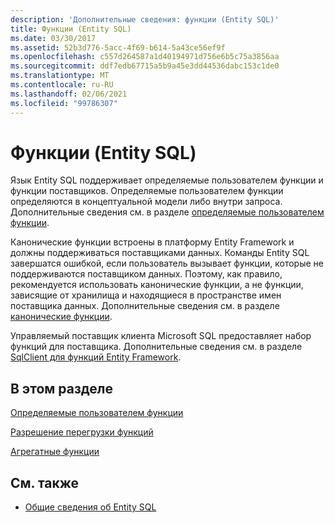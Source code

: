 ```yaml
---
description: 'Дополнительные сведения: функции (Entity SQL)'
title: Функции (Entity SQL)
ms.date: 03/30/2017
ms.assetid: 52b3d776-5acc-4f69-b614-5a43ce56ef9f
ms.openlocfilehash: c557d264587a1d40194971d756e6b5c75a3856aa
ms.sourcegitcommit: ddf7edb67715a5b9a45e3dd44536dabc153c1de0
ms.translationtype: MT
ms.contentlocale: ru-RU
ms.lasthandoff: 02/06/2021
ms.locfileid: "99786307"
---
```

# <a name="functions-entity-sql"></a>Функции (Entity SQL)

Язык Entity SQL поддерживает определяемые пользователем функции и функции поставщиков. Определяемые пользователем функции определяются в концептуальной модели либо внутри запроса. Дополнительные сведения см. в разделе [определяемые пользователем функции](user-defined-functions-entity-sql.md).  
  
 Канонические функции встроены в платформу Entity Framework и должны поддерживаться поставщиками данных. Команды Entity SQL завершатся ошибкой, если пользователь вызывает функции, которые не поддерживаются поставщиком данных. Поэтому, как правило, рекомендуется использовать канонические функции, а не функции, зависящие от хранилища и находящиеся в пространстве имен поставщика данных. Дополнительные сведения см. в разделе [канонические функции](canonical-functions.md).  
  
 Управляемый поставщик клиента Microsoft SQL предоставляет набор функций для поставщика. Дополнительные сведения см. в разделе [SqlClient для функций Entity Framework](../sqlclient-for-ef-functions.md).  
  
## <a name="in-this-section"></a>В этом разделе  

 [Определяемые пользователем функции](user-defined-functions-entity-sql.md)  
  
 [Разрешение перегрузки функций](function-overload-resolution-entity-sql.md)  
  
 [Агрегатные функции](../aggregate-functions-sqlclient-for-entity-framework.md)  
  
## <a name="see-also"></a>См. также

- [Общие сведения об Entity SQL](entity-sql-overview.md)
